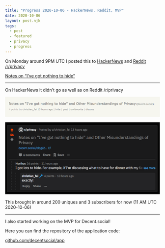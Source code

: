 ```yaml
---
title: "Progress 2020-10-06 - HackerNews, Reddit, MVP"
date: 2020-10-06
layout: post.njk
tags:
  - post
  - featured
  - privacy
  - progress
---
```


On Monday around 9PM UTC I posted this to [HackerNews](https://news.ycombinator.com/item?id=24690876) and [Reddit /r/privacy](https://www.reddit.com/r/privacy/comments/j5pqvl/notes_on_ive_got_nothing_to_hide_and_other/)

[Notes on “I've got nothing to hide”](/blog/2020-10-02-Notes-on-I-have-got-nothing-to-hide/)

---

On HackerNews it didn't go as well as on Reddit /r/privacy

![hn](/img/blog/hn-2020-10-06.png)

![reddit](/img/blog/reddit-2020-10-06.png)

This brought in around 200 uniques and 3 subscribers for now (11 AM UTC 2020-10-06)

---

I also started working on the MVP for Decent.social!

Here you can find the repository of the application code:

[github.com/decentsocial/app](https://github.com/decentsocial/app)
